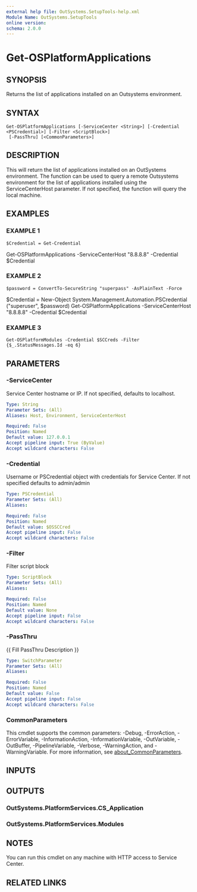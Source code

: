 ```yaml
---
external help file: OutSystems.SetupTools-help.xml
Module Name: OutSystems.SetupTools
online version:
schema: 2.0.0
---
```


# Get-OSPlatformApplications

## SYNOPSIS
Returns the list of applications installed on an Outsystems environment.

## SYNTAX

```
Get-OSPlatformApplications [-ServiceCenter <String>] [-Credential <PSCredential>] [-Filter <ScriptBlock>]
 [-PassThru] [<CommonParameters>]
```

## DESCRIPTION
This will return the list of applications installed on an OutSystems environment.
The function can be used to query a remote Outsystems environment for the list of applications installed using the ServiceCenterHost parameter.
If not specified, the function will query the local machine.

## EXAMPLES

### EXAMPLE 1
```
$Credential = Get-Credential
```

Get-OSPlatformApplications -ServiceCenterHost "8.8.8.8" -Credential $Credential

### EXAMPLE 2
```
$password = ConvertTo-SecureString "superpass" -AsPlainText -Force
```

$Credential = New-Object System.Management.Automation.PSCredential ("superuser", $password)
Get-OSPlatformApplications -ServiceCenterHost "8.8.8.8" -Credential $Credential

### EXAMPLE 3
```
Get-OSPlatformModules -Credential $SCCreds -Filter {$_.StatusMessages.Id -eq 6}
```

## PARAMETERS

### -ServiceCenter
Service Center hostname or IP.
If not specified, defaults to localhost.

```yaml
Type: String
Parameter Sets: (All)
Aliases: Host, Environment, ServiceCenterHost

Required: False
Position: Named
Default value: 127.0.0.1
Accept pipeline input: True (ByValue)
Accept wildcard characters: False
```

### -Credential
Username or PSCredential object with credentials for Service Center.
If not specified defaults to admin/admin

```yaml
Type: PSCredential
Parameter Sets: (All)
Aliases:

Required: False
Position: Named
Default value: $OSSCCred
Accept pipeline input: False
Accept wildcard characters: False
```

### -Filter
Filter script block

```yaml
Type: ScriptBlock
Parameter Sets: (All)
Aliases:

Required: False
Position: Named
Default value: None
Accept pipeline input: False
Accept wildcard characters: False
```

### -PassThru
{{ Fill PassThru Description }}

```yaml
Type: SwitchParameter
Parameter Sets: (All)
Aliases:

Required: False
Position: Named
Default value: False
Accept pipeline input: False
Accept wildcard characters: False
```

### CommonParameters
This cmdlet supports the common parameters: -Debug, -ErrorAction, -ErrorVariable, -InformationAction, -InformationVariable, -OutVariable, -OutBuffer, -PipelineVariable, -Verbose, -WarningAction, and -WarningVariable. For more information, see [about_CommonParameters](http://go.microsoft.com/fwlink/?LinkID=113216).

## INPUTS

## OUTPUTS

### OutSystems.PlatformServices.CS_Application
### OutSystems.PlatformServices.Modules
## NOTES
You can run this cmdlet on any machine with HTTP access to Service Center.

## RELATED LINKS
